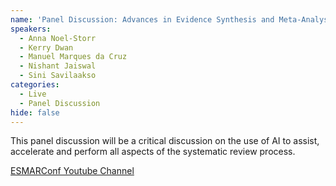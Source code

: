 ```yaml
---
name: 'Panel Discussion: Advances in Evidence Synthesis and Meta-Analysis: is AI the way forward?'
speakers:
  - Anna Noel-Storr
  - Kerry Dwan
  - Manuel Marques da Cruz
  - Nishant Jaiswal
  - Sini Savilaakso
categories:
  - Live
  - Panel Discussion
hide: false
---
```


This panel discussion will be a critical discussion on the use of AI to assist, accelerate and perform all aspects of the systematic review process.

[ESMARConf Youtube Channel](https://www.youtube.com/@esmarconf)
